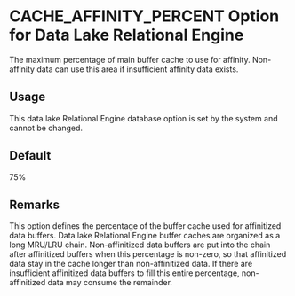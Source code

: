 <!-- loioa449021984f210158379d2988674516d -->

# CACHE\_AFFINITY\_PERCENT Option for Data Lake Relational Engine

The maximum percentage of main buffer cache to use for affinity. Non-affinity data can use this area if insufficient affinity data exists.



<a name="loioa449021984f210158379d2988674516d__section_rv2_mvs_swb"/>

## Usage

This data lake Relational Engine database option is set by the system and cannot be changed.



## Default

75%



## Remarks

This option defines the percentage of the buffer cache used for affinitized data buffers. Data lake Relational Engine buffer caches are organized as a long MRU/LRU chain. Non-affinitized data buffers are put into the chain after affinitized buffers when this percentage is non-zero, so that affinitized data stay in the cache longer than non-affinitized data. If there are insufficient affinitized data buffers to fill this entire percentage, non-affinitized data may consume the remainder.

